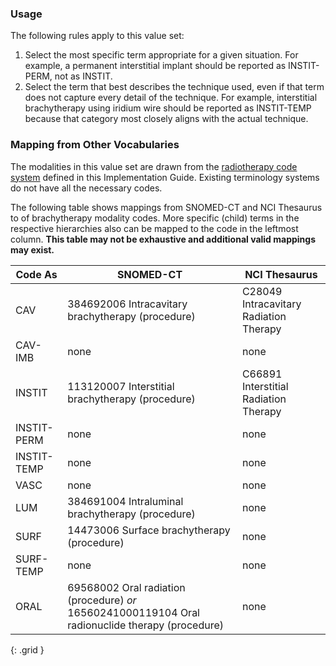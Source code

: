### Usage

The following rules apply to this value set:

1. Select the most specific term appropriate for a given situation. For example, a permanent interstitial implant should be reported as INSTIT-PERM, not as INSTIT.
2. Select the term that best describes the technique used, even if that term does not capture every detail of the technique. For example, interstitial brachytherapy using iridium wire should be reported as INSTIT-TEMP because that category most closely aligns with the actual technique.

### Mapping from Other Vocabularies

The modalities in this value set are drawn from the [radiotherapy code system](CodeSystem-radiotherapy-cs.html) defined in this Implementation Guide. Existing terminology systems do not have all the necessary codes.

The following table shows mappings from SNOMED-CT and NCI Thesaurus to of brachytherapy modality codes. More specific (child) terms in the respective hierarchies also can be mapped to the code in the leftmost column. **This table may not be exhaustive and additional valid mappings may exist.**

| **Code As** | **SNOMED-CT**   | **NCI Thesaurus**   |
| ------------|-----------------|---------------------|
| CAV | 384692006 Intracavitary brachytherapy (procedure) | C28049 Intracavitary Radiation Therapy |
| CAV-IMB | none | none |
| INSTIT | 113120007 Interstitial brachytherapy (procedure) | C66891 Interstitial Radiation Therapy |
| INSTIT-PERM | none | none |
| INSTIT-TEMP | none | none |
| VASC | none | none |
| LUM | 384691004 Intraluminal brachytherapy (procedure) | none |
| SURF | 14473006 Surface brachytherapy (procedure) | none |
| SURF-TEMP | none | none |
| ORAL | 69568002 Oral radiation (procedure) _or_ 16560241000119104 Oral radionuclide therapy (procedure) | none |
{: .grid }

